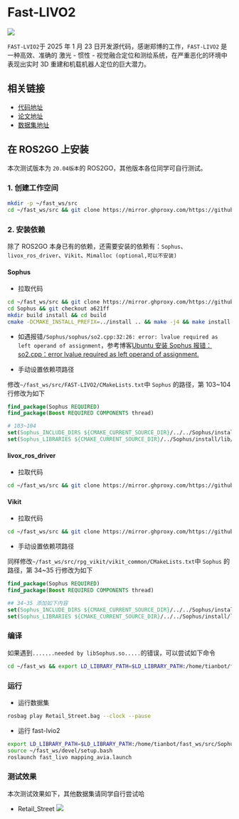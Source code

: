 # Fast-LIVO2

![](https://mirror.ghproxy.com/https://github.com/hku-mars/FAST-LIVO2/raw/main/pics/Framework.png)

`FAST-LVIO2`于 2025 年 1 月 23 日开发源代码，感谢郑博的工作，`FAST-LIVO2` 是一种高效、准确的 激光 - 惯性 - 视觉融合定位和测绘系统，在严重恶化的环境中表现出实时 3D 重建和机载机器人定位的巨大潜力。

## 相关链接
- [代码地址](https://github.com/hku-mars/FAST-LIVO2)
- [论文地址](https://arxiv.org/abs/2408.14035)
- [数据集地址](https://connecthkuhk-my.sharepoint.com/:f:/g/personal/zhengcr_connect_hku_hk/ErdFNQtjMxZOorYKDTtK4ugBkogXfq1OfDm90GECouuIQA?e=KngY9Z)


## 在 ROS2GO 上安装

本次测试版本为 `20.04版本`的 ROS2GO，其他版本各位同学可自行测试。

### 1. 创建工作空间

```bash
mkdir -p ~/fast_ws/src
cd ~/fast_ws/src && git clone https://mirror.ghproxy.com/https://github.com/hku-mars/FAST-LIVO2.git
```

### 2. 安装依赖

除了 ROS2GO 本身已有的依赖，还需要安装的依赖有：`Sophus`、`livox_ros_driver`、`Vikit`、`Mimalloc (optional,可以不安装)`
#### Sophus

- 拉取代码

```bash
cd ~/fast_ws/src && git clone https://mirror.ghproxy.com/https://github.com/strasdat/Sophus.git
cd Sophus && git checkout a621ff
mkdir build install && cd build
cmake -DCMAKE_INSTALL_PREFIX=../install .. && make -j4 && make install
```

- 如遇报错`/Sophus/sophus/so2.cpp:32:26: error: lvalue required as left operand of assignment`，参考博客[Ubuntu 安装 Sophus 报错：so2.cpp：error lvalue required as left operand of assignment.](https://www.cnblogs.com/yutian-blogs/p/13508021.html)

- 手动设置依赖项路径

修改`~/fast_ws/src/FAST-LIVO2/CMakeLists.txt`中 `Sophus` 的路径，第 103~104 行修改为如下

```cmake
find_package(Sophus REQUIRED)
find_package(Boost REQUIRED COMPONENTS thread)

# 103~104
set(Sophus_INCLUDE_DIRS ${CMAKE_CURRENT_SOURCE_DIR}/../../Sophus/install/include/)
set(Sophus_LIBRARIES ${CMAKE_CURRENT_SOURCE_DIR}/../Sophus/install/lib/libSophus.so)
```

#### livox_ros_driver

- 拉取代码
```bash
cd ~/fast_ws/src && git clone https://mirror.ghproxy.com/https://github.com/Livox-SDK/livox_ros_driver.git
```

#### Vikit

- 拉取代码
```bash
cd ~/fast_ws/src && git clone https://mirror.ghproxy.com/https://github.com/xuankuzcr/rpg_vikit.git
```
- 手动设置依赖项路径

同样修改`~/fast_ws/src/rpg_vikit/vikit_common/CMakeLists.txt`中 `Sophus` 的路径，第 34~35 行修改为如下

```cmake
find_package(Sophus REQUIRED)
find_package(Boost REQUIRED COMPONENTS thread)

## 34~35 添加如下内容
set(Sophus_INCLUDE_DIRS ${CMAKE_CURRENT_SOURCE_DIR}/../../Sophus/install/include/)
set(Sophus_LIBRARIES ${CMAKE_CURRENT_SOURCE_DIR}/../../Sophus/install/lib/libSophus.so)
```

### 编译

如果遇到`.......needed by libSophus.so.....`的错误，可以尝试如下命令

```bash
cd ~/fast_ws && export LD_LIBRARY_PATH=$LD_LIBRARY_PATH:/home/tianbot/fast_ws/src/Sophus/install/lib/ && catkin_make
```

### 运行

- 运行数据集
```bash
rosbag play Retail_Street.bag --clock --pause
```

- 运行 fast-lvio2
```bash
export LD_LIBRARY_PATH=$LD_LIBRARY_PATH:/home/tianbot/fast_ws/src/Sophus/install/lib/
source ~/fast_ws/devel/setup.bash
roslaunch fast_livo mapping_avia.launch
```

### 测试效果

本次测试效果如下，其他数据集请同学自行尝试哈

- Retail_Street
![](https://tianbot-pic.oss-cn-beijing.aliyuncs.com/tianbot-pic/Tianbot-Docfast-livo2.png)